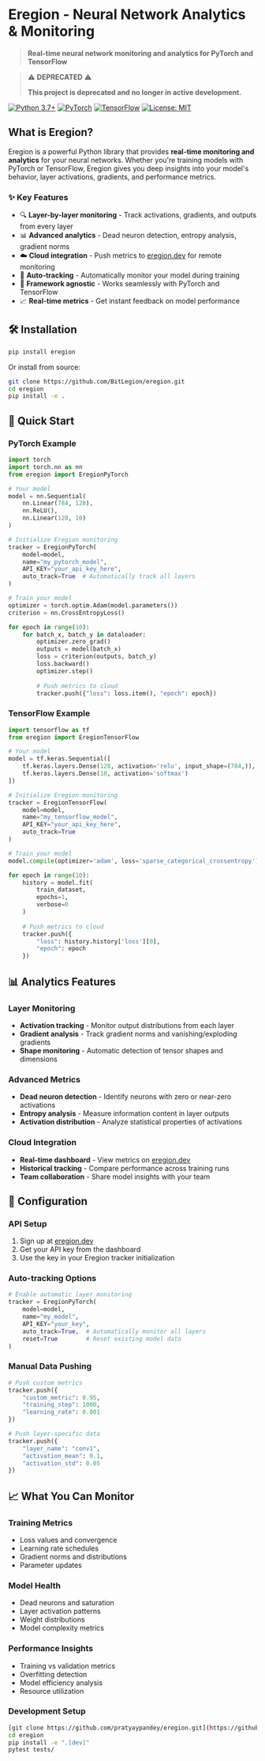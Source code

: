 # Eregion - Neural Network Analytics & Monitoring

> **Real-time neural network monitoring and analytics for PyTorch and TensorFlow**

> ⚠️ **DEPRECATED** ⚠️
> 
> **This project is deprecated and no longer in active development.**
> 

[![Python 3.7+](https://img.shields.io/badge/python-3.7+-blue.svg)](https://www.python.org/downloads/)
[![PyTorch](https://img.shields.io/badge/PyTorch-1.8+-red.svg)](https://pytorch.org/)
[![TensorFlow](https://img.shields.io/badge/TensorFlow-2.0+-orange.svg)](https://tensorflow.org/)
[![License: MIT](https://img.shields.io/badge/License-MIT-yellow.svg)](https://opensource.org/licenses/MIT)

## What is Eregion?

Eregion is a powerful Python library that provides **real-time monitoring and analytics** for your neural networks. Whether you're training models with PyTorch or TensorFlow, Eregion gives you deep insights into your model's behavior, layer activations, gradients, and performance metrics.

### ✨ Key Features

- 🔍 **Layer-by-layer monitoring** - Track activations, gradients, and outputs from every layer
- 📊 **Advanced analytics** - Dead neuron detection, entropy analysis, gradient norms
- ☁️ **Cloud integration** - Push metrics to [eregion.dev](https://eregion.dev) for remote monitoring
- 🔄 **Auto-tracking** - Automatically monitor your model during training
- 🎯 **Framework agnostic** - Works seamlessly with PyTorch and TensorFlow
- 📈 **Real-time metrics** - Get instant feedback on model performance

## 🛠️ Installation

```bash
pip install eregion
```

Or install from source:

```bash
git clone https://github.com/BitLegion/eregion.git
cd eregion
pip install -e .
```

## 🚀 Quick Start

### PyTorch Example

```python
import torch
import torch.nn as nn
from eregion import EregionPyTorch

# Your model
model = nn.Sequential(
    nn.Linear(784, 128),
    nn.ReLU(),
    nn.Linear(128, 10)
)

# Initialize Eregion monitoring
tracker = EregionPyTorch(
    model=model,
    name="my_pytorch_model",
    API_KEY="your_api_key_here",
    auto_track=True  # Automatically track all layers
)

# Train your model
optimizer = torch.optim.Adam(model.parameters())
criterion = nn.CrossEntropyLoss()

for epoch in range(10):
    for batch_x, batch_y in dataloader:
        optimizer.zero_grad()
        outputs = model(batch_x)
        loss = criterion(outputs, batch_y)
        loss.backward()
        optimizer.step()
        
        # Push metrics to cloud
        tracker.push({"loss": loss.item(), "epoch": epoch})
```

### TensorFlow Example

```python
import tensorflow as tf
from eregion import EregionTensorFlow

# Your model
model = tf.keras.Sequential([
    tf.keras.layers.Dense(128, activation='relu', input_shape=(784,)),
    tf.keras.layers.Dense(10, activation='softmax')
])

# Initialize Eregion monitoring
tracker = EregionTensorFlow(
    model=model,
    name="my_tensorflow_model",
    API_KEY="your_api_key_here",
    auto_track=True
)

# Train your model
model.compile(optimizer='adam', loss='sparse_categorical_crossentropy')

for epoch in range(10):
    history = model.fit(
        train_dataset,
        epochs=1,
        verbose=0
    )
    
    # Push metrics to cloud
    tracker.push({
        "loss": history.history['loss'][0],
        "epoch": epoch
    })
```

## 📊 Analytics Features

### Layer Monitoring
- **Activation tracking** - Monitor output distributions from each layer
- **Gradient analysis** - Track gradient norms and vanishing/exploding gradients
- **Shape monitoring** - Automatic detection of tensor shapes and dimensions

### Advanced Metrics
- **Dead neuron detection** - Identify neurons with zero or near-zero activations
- **Entropy analysis** - Measure information content in layer outputs
- **Activation distribution** - Analyze statistical properties of activations

### Cloud Integration
- **Real-time dashboard** - View metrics on [eregion.dev](https://eregion.dev)
- **Historical tracking** - Compare performance across training runs
- **Team collaboration** - Share model insights with your team

## 🔧 Configuration

### API Setup
1. Sign up at [eregion.dev](https://eregion.dev)
2. Get your API key from the dashboard
3. Use the key in your Eregion tracker initialization

### Auto-tracking Options
```python
# Enable automatic layer monitoring
tracker = EregionPyTorch(
    model=model,
    name="my_model",
    API_KEY="your_key",
    auto_track=True,  # Automatically monitor all layers
    reset=True        # Reset existing model data
)
```

### Manual Data Pushing
```python
# Push custom metrics
tracker.push({
    "custom_metric": 0.95,
    "training_step": 1000,
    "learning_rate": 0.001
})

# Push layer-specific data
tracker.push({
    "layer_name": "conv1",
    "activation_mean": 0.1,
    "activation_std": 0.05
})
```

## 📈 What You Can Monitor

### Training Metrics
- Loss values and convergence
- Learning rate schedules
- Gradient norms and distributions
- Parameter updates

### Model Health
- Dead neurons and saturation
- Layer activation patterns
- Weight distributions
- Model complexity metrics

### Performance Insights
- Training vs validation metrics
- Overfitting detection
- Model efficiency analysis
- Resource utilization

### Development Setup
```bash
[git clone https://github.com/pratyaypandey/eregion.git](https://github.com/lehendo/eregion-py.git)
cd eregion
pip install -e ".[dev]"
pytest tests/
```
